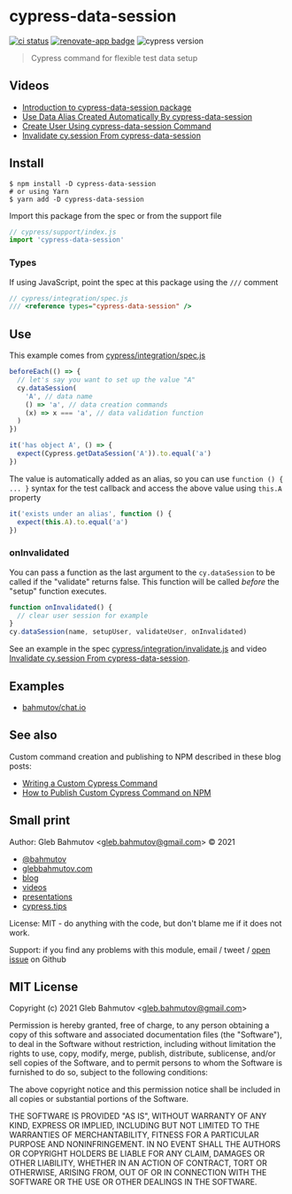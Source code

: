 # cypress-data-session
[![ci status][ci image]][ci url] [![renovate-app badge][renovate-badge]][renovate-app] ![cypress version](https://img.shields.io/badge/cypress-8.5.0-brightgreen)
> Cypress command for flexible test data setup

## Videos

- [Introduction to cypress-data-session package](https://youtu.be/As5yqkoZOx8)
- [Use Data Alias Created Automatically By cypress-data-session](https://youtu.be/VQtjDGCuRzI)
- [Create User Using cypress-data-session Command](https://youtu.be/P-sb5OHSNsM)
- [Invalidate cy.session From cypress-data-session](https://youtu.be/SyDz6l_EFoc)

## Install

```shell
$ npm install -D cypress-data-session
# or using Yarn
$ yarn add -D cypress-data-session
```

Import this package from the spec or from the support file

```js
// cypress/support/index.js
import 'cypress-data-session'
```

### Types

If using JavaScript, point the spec at this package using the `///` comment

```js
// cypress/integration/spec.js
/// <reference types="cypress-data-session" />
```

## Use

This example comes from [cypress/integration/spec.js](./cypress/integration/spec.js)

```js
beforeEach(() => {
  // let's say you want to set up the value "A"
  cy.dataSession(
    'A', // data name
    () => 'a', // data creation commands
    (x) => x === 'a', // data validation function
  )
})

it('has object A', () => {
  expect(Cypress.getDataSession('A')).to.equal('a')
})
```

The value is automatically added as an alias, so you can use `function () { ... }` syntax for the test callback and access the above value using `this.A` property

```js
it('exists under an alias', function () {
  expect(this.A).to.equal('a')
})
```

### onInvalidated

You can pass a function as the last argument to the `cy.dataSession` to be called if the "validate" returns false. This function will be called _before_ the "setup" function executes.

```js
function onInvalidated() {
  // clear user session for example
}
cy.dataSession(name, setupUser, validateUser, onInvalidated)
```

See an example in the spec [cypress/integration/invalidate.js](./cypress/integration/invalidate.js) and video [Invalidate cy.session From cypress-data-session](https://youtu.be/SyDz6l_EFoc).

## Examples

- [bahmutov/chat.io](https://github.com/bahmutov/chat.io)

## See also

Custom command creation and publishing to NPM described in these blog posts:

- [Writing a Custom Cypress Command](https://glebbahmutov.com/blog/writing-custom-cypress-command/)
- [How to Publish Custom Cypress Command on NPM](https://glebbahmutov.com/blog/publishing-cypress-command/)

## Small print

Author: Gleb Bahmutov &lt;gleb.bahmutov@gmail.com&gt; &copy; 2021

- [@bahmutov](https://twitter.com/bahmutov)
- [glebbahmutov.com](https://glebbahmutov.com)
- [blog](https://glebbahmutov.com/blog)
- [videos](https://www.youtube.com/glebbahmutov)
- [presentations](https://slides.com/bahmutov)
- [cypress.tips](https://cypress.tips)

License: MIT - do anything with the code, but don't blame me if it does not work.

Support: if you find any problems with this module, email / tweet /
[open issue](https://github.com/bahmutov/cypress-data-session/issues) on Github

## MIT License

Copyright (c) 2021 Gleb Bahmutov &lt;gleb.bahmutov@gmail.com&gt;

Permission is hereby granted, free of charge, to any person
obtaining a copy of this software and associated documentation
files (the "Software"), to deal in the Software without
restriction, including without limitation the rights to use,
copy, modify, merge, publish, distribute, sublicense, and/or sell
copies of the Software, and to permit persons to whom the
Software is furnished to do so, subject to the following
conditions:

The above copyright notice and this permission notice shall be
included in all copies or substantial portions of the Software.

THE SOFTWARE IS PROVIDED "AS IS", WITHOUT WARRANTY OF ANY KIND,
EXPRESS OR IMPLIED, INCLUDING BUT NOT LIMITED TO THE WARRANTIES
OF MERCHANTABILITY, FITNESS FOR A PARTICULAR PURPOSE AND
NONINFRINGEMENT. IN NO EVENT SHALL THE AUTHORS OR COPYRIGHT
HOLDERS BE LIABLE FOR ANY CLAIM, DAMAGES OR OTHER LIABILITY,
WHETHER IN AN ACTION OF CONTRACT, TORT OR OTHERWISE, ARISING
FROM, OUT OF OR IN CONNECTION WITH THE SOFTWARE OR THE USE OR
OTHER DEALINGS IN THE SOFTWARE.

[ci image]: https://github.com/bahmutov/cypress-data-session/workflows/ci/badge.svg?branch=main
[ci url]: https://github.com/bahmutov/cypress-data-session/actions
[renovate-badge]: https://img.shields.io/badge/renovate-app-blue.svg
[renovate-app]: https://renovateapp.com/
